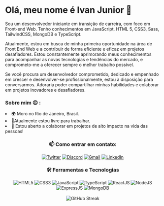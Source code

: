 # <div>Olá, meu nome é Ivan Junior 👋</div>


Sou um desenvolvedor iniciante em transição de carreira, com foco em Front-end Web. Tenho conhecimentos em JavaScript, HTML 5, CSS3, Sass, TailwindCSS, MongoDB e TypeScript.

Atualmente, estou em busca de minha primeira oportunidade na área de Front End Web e a contribuir de forma eficiente e eficaz em projetos desafiadores. Estou constantemente aprimorando meus conhecimentos para acompanhar as novas tecnologias e tendências do mercado, e comprometo-me a oferecer sempre o melhor trabalho possível.

Se você procura um desenvolvedor comprometido, dedicado e empenhado em crescer e desenvolver-se profissionalmente, estou à disposição para conversarmos. Adoraria poder compartilhar minhas habilidades e colaborar em projetos inovadores e desafiadores.</div>

### <div >Sobre mim 😍 :</div>

<div >
<li  >🌍  Moro no Rio de Janeiro, Brasil.
<li> 🚀Atualmente estou livre para trabalhar.
<li> 🤝  Estou aberto a colaborar em projetos de alto impacto na vida das pessoas!
</div>

### <div align ='center'>📫 Como entrar em contato:</div>

<div align ='center'>
  <a href="https://twitter.com/JOTA94"><img src="https://img.shields.io/badge/-Twitter-blue?style=flat-square&logo=Twitter&logoColor=white" alt="Twitter"></a>
  <a href="https://discord.gg/{seu-discord}"><img src="https://img.shields.io/badge/-Discord-7289DA?style=flat-square&logo=Discord&logoColor=white" alt="Discord"></a>
  <a href="mailto:contato.ivanfrancajr@gmail.com"><img src="https://img.shields.io/badge/-Gmail-c14438?style=flat-square&logo=Gmail&logoColor=white" alt="Gmail"></a>
  <a href="https://www.linkedin.com/in/ivanjrdev/"><img src="https://img.shields.io/badge/-LinkedIn-0077B5?style=flat-square&logo=Linkedin&logoColor=white" alt="LinkedIn"></a>
</div>

### <div align ='center'>🛠️ Ferramentas e Tecnologias</div>

<div align ='center'>
  <img src="https://img.shields.io/badge/-HTML5-E34F26?style=flat-square&logo=html5&logoColor=white" alt="HTML5">
  <img src="https://img.shields.io/badge/-CSS3-1572B6?style=flat-square&logo=css3&logoColor=white" alt="CSS3">
  <img src="https://img.shields.io/badge/-JavaScript-F7DF1E?style=flat-square&logo=javascript&logoColor=black" alt="JavaScript">
  <img src="https://img.shields.io/badge/-TypeScript-007ACC?style=flat-square&logo=typescript&logoColor=white" alt="TypeScript">
  <img src="https://img.shields.io/badge/-ReactJS-61DAFB?style=flat-square&logo=react&logoColor=black" alt="ReactJS">
  <img src="https://img.shields.io/badge/-NodeJS-339933?style=flat-square&logo=node.js&logoColor=white" alt="NodeJS">
  <img src="https://img.shields.io/badge/-Express-000000?style=flat-square&logo=express&logoColor=white" alt="ExpressJS">
  <img src="https://img.shields.io/badge/-MongoDB-47A248?style=flat-square&logo=mongodb&logoColor=white" alt="MongoDB">
</div>
<br>
<div align="center">
<img  src="https://github-readme-streak-stats.herokuapp.com/?user=ivanfrancajunior&theme=dark&mode=weekly"  alt="GitHub Streak">


